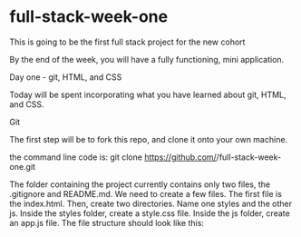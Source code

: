 # full-stack-week-one
This is going to be the first full stack project for the new cohort

By the end of the week, you will have a fully functioning, mini application.

Day one - git, HTML, and CSS

Today will be spent incorporating what you have learned about git, HTML, and CSS.


Git

The first step will be to fork this repo, and clone it onto your own machine.

<insert screen shot of the fork button>
<insert screen shot of the copy to clipboard button>

the command line code is:
git clone https://github.com/<yourgithubusernamehere>/full-stack-week-one.git

The folder containing the project currently contains only two files, the .gitignore and README.md.
We need to create a few files. The first file is the index.html. Then, create two directories.
Name one styles and the other js. Inside the styles folder, create a style.css file.
Inside the js folder, create an app.js file. The file structure should look like this:

<insert file structure graphic here>
